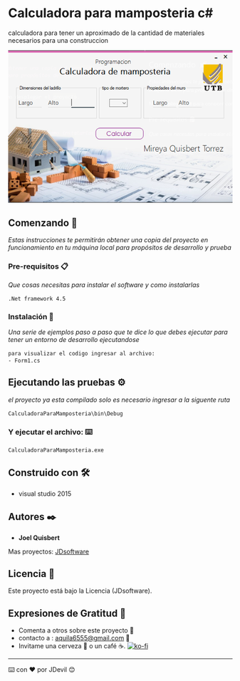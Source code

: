 # Calculadora para mamposteria c#

calculadora para tener un aproximado de la cantidad de materiales       necesarios para una construccion

![Screenshot](preview.png) 

## Comenzando 🚀

_Estas instrucciones te permitirán obtener una copia del proyecto en funcionamiento en tu máquina local para propósitos de desarrollo y prueba_


### Pre-requisitos 📋

_Que cosas necesitas para instalar el software y como instalarlas_

```
.Net framework 4.5
```

### Instalación 🔧

_Una serie de ejemplos paso a paso que te dice lo que debes ejecutar para tener un entorno de desarrollo ejecutandose_


```
para visualizar el codigo ingresar al archivo: 
- Form1.cs
```
## Ejecutando las pruebas ⚙️

_el proyecto ya esta compilado solo es necesario ingresar a la siguente ruta_

```
CalculadoraParaMamposteria\bin\Debug
```

### Y ejecutar el archivo: ⌨️

```
CalculadoraParaMamposteria.exe
```

## Construido con 🛠️

* visual studio 2015

## Autores ✒️

* **Joel Quisbert**

Mas proyectos: [JDsoftware](https://github.com/aquila6555)
## Licencia 📄

Este proyecto está bajo la Licencia (JDsoftware).

## Expresiones de Gratitud 🎁

* Comenta a otros sobre este proyecto 📢
* contacto a : aquila6555@gmail.com 📧
* Invitame una cerveza 🍺 o un café ☕. 
[![ko-fi](https://ko-fi.com/img/githubbutton_sm.svg)](https://ko-fi.com/X8X016YGCU)
---
⌨️ con ❤️ por JDevil 😊
